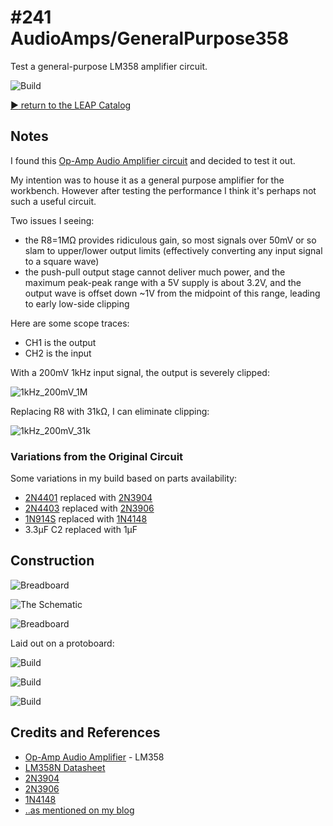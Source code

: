 # #241 AudioAmps/GeneralPurpose358

Test a general-purpose LM358 amplifier circuit.

![Build](./assets/GeneralPurpose358_build.jpg?raw=true)


[:arrow_forward: return to the LEAP Catalog](https://leap.tardate.com)

## Notes

I found this [Op-Amp Audio Amplifier circuit](http://www.techlib.com/electronics/audioamps.html#op-amp)
and decided to test it out.

My intention was to house it as a general purpose amplifier for the workbench.
However after testing the performance I think it's perhaps not such a useful circuit.

Two issues I seeing:

* the R8=1MΩ provides ridiculous gain, so most signals over 50mV or so slam to upper/lower output limits (effectively converting any input signal to a square wave)
* the push-pull output stage cannot deliver much power, and the maximum peak-peak range with a 5V supply is about 3.2V, and the output wave is offset down ~1V from the midpoint of this range, leading to early low-side clipping

Here are some scope traces:
* CH1 is the output
* CH2 is the input

With a 200mV 1kHz input signal, the output is severely clipped:

![1kHz_200mV_1M](./assets/1kHz_200mV_1M.gif?raw=true)

Replacing R8 with 31kΩ, I can eliminate clipping:

![1kHz_200mV_31k](./assets/1kHz_200mV_31k.gif?raw=true)


### Variations from the Original Circuit

Some variations in my build based on parts availability:

* [2N4401](http://parts.io/detail/5416234/2N4401) replaced with [2N3904](http://parts.io/detail/5427230/2N3904)
* [2N4403](http://parts.io/detail/5374893/2N4403) replaced with [2N3906](http://parts.io/detail/5348716/2N3906)
* [1N914S](http://parts.io/detail/9136148/1N914S) replaced with [1N4148](http://parts.io/detail/181859216/1N4148)
* 3.3µF C2 replaced with 1µF

## Construction

![Breadboard](./assets/GeneralPurpose358_bb.jpg?raw=true)

![The Schematic](./assets/GeneralPurpose358_schematic.jpg?raw=true)

![Breadboard](./assets/GeneralPurpose358_breadboard_build.jpg?raw=true)

Laid out on a protoboard:

![Build](./assets/GeneralPurpose358_protoboard_layout.jpg?raw=true)

![Build](./assets/GeneralPurpose358_build.jpg?raw=true)

![Build](./assets/GeneralPurpose358_build_rear.jpg?raw=true)

## Credits and References
* [Op-Amp Audio Amplifier](http://www.techlib.com/electronics/audioamps.html#op-amp) - LM358
* [LM358N Datasheet](http://www.futurlec.com/Linear/LM358N.shtml)
* [2N3904](http://parts.io/detail/5427230/2N3904)
* [2N3906](http://parts.io/detail/5427230/2N3904)
* [1N4148](http://parts.io/detail/181859216/1N4148)
* [..as mentioned on my blog](https://leap.tardate.com/2017/01/leap241-general-purpose-358-amplifier.html)
